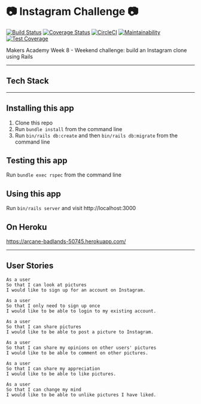 # :camera: Instagram Challenge :camera: 

[![Build Status](https://travis-ci.org/petraartep/instagram-challenge.svg?branch=master)](https://travis-ci.org/petraartep/instagram-challenge)  [![Coverage Status](https://coveralls.io/repos/github/petraartep/instagram-challenge/badge.svg?branch=master)](https://coveralls.io/github/petraartep/instagram-challenge?branch=master)  [![CircleCI](https://circleci.com/gh/petraartep/instagram-challenge.svg?style=svg)](https://circleci.com/gh/petraartep/instagram-challenge)  [![Maintainability](https://api.codeclimate.com/v1/badges/6c2052b50584bb33849d/maintainability)](https://codeclimate.com/github/petraartep/instagram-challenge/maintainability)  [![Test Coverage](https://api.codeclimate.com/v1/badges/6c2052b50584bb33849d/test_coverage)](https://codeclimate.com/github/petraartep/instagram-challenge/test_coverage)  


Makers Academy Week 8 - Weekend challenge: build an Instagram clone using Rails

---
## Tech Stack

---

## Installing this app
1. Clone this repo
2. Run `bundle install` from the command line
3. Run `bin/rails db:create` and then `bin/rails db:migrate` from the command line

## Testing this app
Run `bundle exec rspec` from the command line

## Using this app
Run `bin/rails server` and visit http://localhost:3000


## On Heroku 

https://arcane-badlands-50745.herokuapp.com/ 

---

## User Stories

```
As a user
So that I can look at pictures
I would like to sign up for an account on Instagram.

As a user
So that I only need to sign up once
I would like to be able to login to my existing account.

As a user
So that I can share pictures
I would like to be able to post a picture to Instagram.

As a user
So that I can share my opinions on other users' pictures
I would like to be able to comment on other pictures.

As a user
So that I can share my appreciation
I would like to be able to like pictures.

As a user
So that I can change my mind
I would like to be able to unlike pictures I have liked.
```

